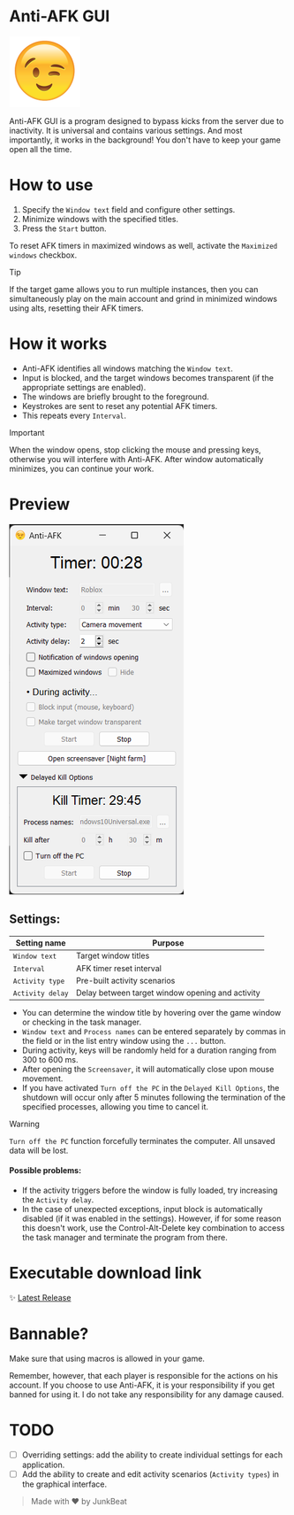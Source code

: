 # Anti-AFK GUI
![Anti-AFK logo](images/icon.png)

Anti-AFK GUI is a program designed to bypass kicks from the server due to inactivity. It is universal and contains various settings. And most importantly, it works in the background! You don't have to keep your game open all the time.

# How to use

1. Specify the `Window text` field and configure other settings.
2. Minimize windows with the specified titles.
3. Press the `Start` button.

To reset AFK timers in maximized windows as well, activate the `Maximized windows` checkbox.

> [!TIP]
> If the target game allows you to run multiple instances, then you can simultaneously play on the main account and grind in minimized windows using alts, resetting their AFK timers.


# How it works

* Anti-AFK identifies all windows matching the `Window text`.
* Input is blocked, and the target windows becomes transparent (if the appropriate settings are enabled).
* The windows are briefly brought to the foreground.
* Keystrokes are sent to reset any potential AFK timers.
* This repeats every `Interval`.

> [!IMPORTANT]
> When the window opens, stop clicking the mouse and pressing keys, otherwise you will interfere with Anti-AFK. After window automatically minimizes, you can continue your work.

# Preview
![Anti-AFK screenshot](images/preview.png)

## Settings:
| Setting name | Purpose | 
|------------|------------|
| `Window text` | Target window titles | 
| `Interval` | AFK timer reset interval | 
| `Activity type` | Pre-built activity scenarios | 
| `Activity delay` | Delay between target window opening and activity | 

* You can determine the window title by hovering over the game window or checking in the task manager.
* `Window text` and `Process names` can be entered separately by commas in the field or in the list entry window using the `...` button.
* During activity, keys will be randomly held for a duration ranging from 300 to 600 ms.
* After opening the `Screensaver`, it will automatically close upon mouse movement.
* If you have activated `Turn off the PC` in the `Delayed Kill Options`, the shutdown will occur only after 5 minutes following the termination of the specified processes, allowing you time to cancel it.

> [!WARNING]
> `Turn off the PC` function forcefully terminates the computer. All unsaved data will be lost.

#### Possible problems:
* If the activity triggers before the window is fully loaded, try increasing the `Activity delay`.
* In the case of unexpected exceptions, input block is automatically disabled (if it was enabled in the settings). However, if for some reason this doesn't work, use the Control-Alt-Delete key combination to access the task manager and terminate the program from there.

#  Executable download link
:sparkles: [Latest Release](https://github.com/JunkBeat/Anti-AFK-GUI/releases/latest/) 

# Bannable?
Make sure that using macros is allowed in your game.

Remember, however, that each player is responsible for the actions on his account. If you choose to use Anti-AFK, it is your responsibility if you get banned for using it. I do not take any responsibility for any damage caused.

# TODO

- [ ] Overriding settings: add the ability to create individual settings for each application.
- [ ] Add the ability to create and edit activity scenarios (`Activity types`) in the graphical interface.

> Made with ♥️ by JunkBeat
